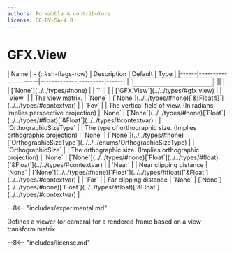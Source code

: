 ```yaml
---
authors: Formabble & contributors
license: CC-BY-SA-4.0
---
```



# GFX.View

<div class="sh-parameters" markdown="1">
| Name | - {: #sh-flags-row} | Description | Default | Type |
|------|---------------------|-------------|---------|------|
| `<input>` || | | [`None`](../../types/#none) |
| `<output>` || | | [`GFX.View`](../../types/#gfx.view) |
| `View` |  | The view matrix. | `None` | [`None`](../../types/#none)[`&[Float4]`](../../types/#contextvar) |
| `Fov` |  | The vertical field of view. (In radians. Implies perspective projection) | `None` | [`None`](../../types/#none)[`Float`](../../types/#float)[`&Float`](../../types/#contextvar) |
| `OrthographicSizeType` |  | The type of orthographic size. (Implies orthographic projection) | `None` | [`None`](../../types/#none)[`OrthographicSizeType`](../../../enums/OrthographicSizeType) |
| `OrthographicSize` |  | The orthographic size. (Implies orthographic projection) | `None` | [`None`](../../types/#none)[`Float`](../../types/#float)[`&Float`](../../types/#contextvar) |
| `Near` |  | Near clipping distance | `None` | [`None`](../../types/#none)[`Float`](../../types/#float)[`&Float`](../../types/#contextvar) |
| `Far` |  | Far clipping distance | `None` | [`None`](../../types/#none)[`Float`](../../types/#float)[`&Float`](../../types/#contextvar) |

</div>

--8<-- "includes/experimental.md"

Defines a viewer (or camera) for a rendered frame based on a view transform matrix

--8<-- "includes/license.md"

